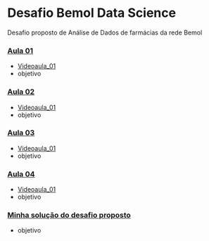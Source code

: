 # Desafio Bemol Data Science
Desafio proposto de Análise de Dados de farmácias da rede Bemol


### [Aula 01](Aula_01)

* [Videoaula_01](https://www.youtube.com/watch?v=V_HMVVmmnVc)
* objetivo


### [Aula 02](Aula_02)

* [Videoaula_01](https://www.youtube.com/watch?v=pSgZNmLzZOE)
* objetivo

### [Aula 03](Aula_03)

* [Videoaula_01](https://www.youtube.com/watch?v=Sk0VbxF-lGw)
* objetivo

### [Aula 04](Aula_04)

* [Videoaula_01](https://www.youtube.com/watch?v=jyetwh4frjw)
* objetivo

### [Minha solução do desafio proposto](Desafio)

* objetivo
